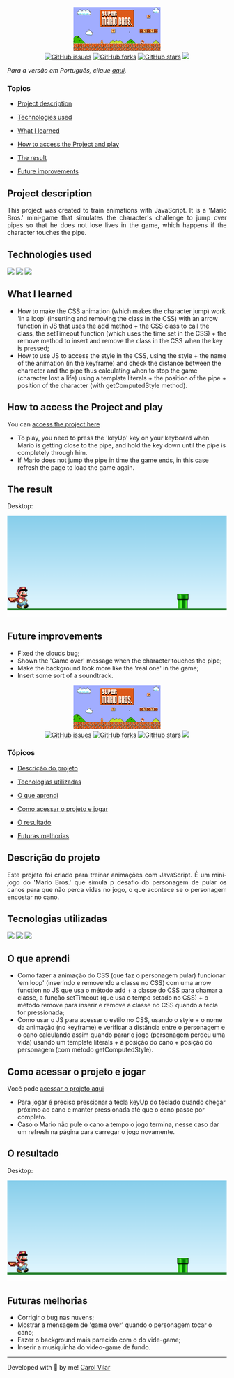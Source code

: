 <div align='center'> <img src="./assets/game-template.png" alt="the original game template"> </div>



<div align='center'>
  <a href="https://github.com/Caroline-Barbosa-Vilar/mario-js/issues"><img alt="GitHub issues" src="https://img.shields.io/github/issues/Caroline-Barbosa-Vilar/mario-js"></a>
  <a href="https://github.com/Caroline-Barbosa-Vilar/mario-js/network"><img alt="GitHub forks" src="https://img.shields.io/github/forks/Caroline-Barbosa-Vilar/mario-js"></a>
  <a href="https://github.com/Caroline-Barbosa-Vilar/mario-js/stargazers"><img alt="GitHub stars" src="https://img.shields.io/github/stars/Caroline-Barbosa-Vilar/mario-js"></a> 
  
  <img src="http://img.shields.io/static/v1?label=STATUS&message=DEVELOPING&color=yellow&style=for-the-badge"/>
</div>

_Para a versão em Português, clique [aqui](#portuguese)._ 


### Topics

- [Project description](#project-description)

- [Technologies used](#technologies-used)

- [What I learned](#what-I-learned)

- [How to access the Project and play](#how-to-access-the-project-and-play) 

- [The result](#the-result)

- [Future improvements](#future-improvements)



## Project description


<p align="justify">
  This project was created to train animations with JavaScript. It is a 'Mario Bros.' mini-game that simulates the character's challenge to jump over pipes so that he does not lose lives in the game, which happens if the character touches the pipe.
</p>



## Technologies used

<div>
  <img src="https://img.shields.io/badge/HTML5-E34F26?style=for-the-badge&logo=html5&logoColor=white">
  <img src="https://img.shields.io/badge/CSS3-1572B6?style=for-the-badge&logo=css3&logoColor=white">
  <img src="https://img.shields.io/badge/JavaScript-F7DF1E?style=for-the-badge&logo=javascript&logoColor=black">
</div>



## What I learned

- How to make the CSS animation (which makes the character jump) work 'in a loop' (inserting and removing the class in the CSS) with an arrow function in JS that uses the add method + the CSS class to call the class, the setTimeout function (which uses the time set in the CSS) + the remove method to insert and remove the class in the CSS when the key is pressed;
- How to use JS to access the style in the CSS, using the style + the name of the animation (in the keyframe) and check the distance between the character and the pipe thus calculating when to stop the game (character lost a life) using a template literals + the position of the pipe + position of the character (with getComputedStyle method).



## How to access the Project and play

You can [access the project here](https://caroline-barbosa-vilar.github.io/mario-js/) 

- To play, you need to press the 'keyUp' key on your keyboard when Mario is getting close to the pipe, and hold the key down until the pipe is completely through him.
- If Mario does not jump the pipe in time the game ends, in this case refresh the page to load the game again.



## The result 

Desktop:

<img src="./assets/mario-js-desktop-screen.gif" alt="the game screen gif">



## Future improvements

- Fixed the clouds bug;
- Shown the 'Game over' message when the character touches the pipe;
- Make the background look more like the 'real one' in the game;
- Insert some sort of a soundtrack.



<div id="portuguese">

  
<div align='center'> <img src="./assets/game-template.png" alt="the original game template"> </div>
  

<div align='center'>
  <a href="https://github.com/Caroline-Barbosa-Vilar/mario-js/issues"><img alt="GitHub issues" src="https://img.shields.io/github/issues/Caroline-Barbosa-Vilar/mario-js"></a>
  <a href="https://github.com/Caroline-Barbosa-Vilar/mario-js/network"><img alt="GitHub forks" src="https://img.shields.io/github/forks/Caroline-Barbosa-Vilar/mario-js"></a>
  <a href="https://github.com/Caroline-Barbosa-Vilar/mario-js/stargazers"><img alt="GitHub stars" src="https://img.shields.io/github/stars/Caroline-Barbosa-Vilar/mario-js"></a> 
 
   <img src="http://img.shields.io/static/v1?label=STATUS&message=DEVELOPING&color=yellow&style=for-the-badge"/>
</div>

  
  
### Tópicos 

- [Descrição do projeto](#descrição-do-projeto)

- [Tecnologias utilizadas](#tecnologias-utilizadas)

- [O que aprendi](#o-que-aprendi)

- [Como acessar o projeto e jogar](#como-acessar-o-projeto-e-jogar)
  
- [O resultado](#o-resultado)  

- [Futuras melhorias](#futuras-melhorias)

  
  
## Descrição do projeto 

<p align="justify">
  Este projeto foi criado para treinar animações com JavaScript. É um mini-jogo do 'Mario Bros.' que simula p desafio do personagem de pular os canos para que não perca vidas no jogo, o que acontece se o personagem encostar no cano.
</p>

  
  
## Tecnologias utilizadas

<div>
  <img src="https://img.shields.io/badge/HTML5-E34F26?style=for-the-badge&logo=html5&logoColor=white">
  <img src="https://img.shields.io/badge/CSS3-1572B6?style=for-the-badge&logo=css3&logoColor=white">
  <img src="https://img.shields.io/badge/JavaScript-F7DF1E?style=for-the-badge&logo=javascript&logoColor=black">
</div>

  
  
## O que aprendi

- Como fazer a animação do CSS (que faz o personagem pular) funcionar 'em loop' (inserindo e removendo a classe no CSS) com uma arrow function no JS que usa o método add + a classe do CSS para chamar a classe, a função setTimeout (que usa o tempo setado no CSS) + o método remove para inserir e remove a classe no CSS quando a tecla for pressionada;
- Como usar o JS para acessar o estilo no CSS, usando o style + o nome da animação (no keyframe) e verificar a distância entre o personagem e o cano calculando assim quando parar o jogo (personagem perdeu uma vida) usando um template literals + a posição do cano + posição do personagem (com método getComputedStyle).


  
## Como acessar o projeto e jogar

Você pode [acessar o projeto aqui](https://caroline-barbosa-vilar.github.io/mario-js/)
  
- Para jogar é preciso pressionar a tecla keyUp do teclado quando chegar próximo ao cano e manter pressionada até que o cano passe por completo. 
- Caso o Mario não pule o cano a tempo o jogo termina, nesse caso dar um refresh na página para carregar o jogo novamente. 

  
  
## O resultado  

Desktop:

<img src="./assets/mario-js-desktop-screen.gif" alt="the game desktop screen gif">


  
## Futuras melhorias
  
- Corrigir o bug nas nuvens;
- Mostrar a mensagem de 'game over' quando o personagem tocar o cano;
- Fazer o background mais parecido com o do vide-game;
- Inserir a musiquinha do video-game de fundo.  

<hr>

Developed with 🧡 by me!  [Carol Vilar](https://www.linkedin.com/in/carolinebarbosavilar/)
